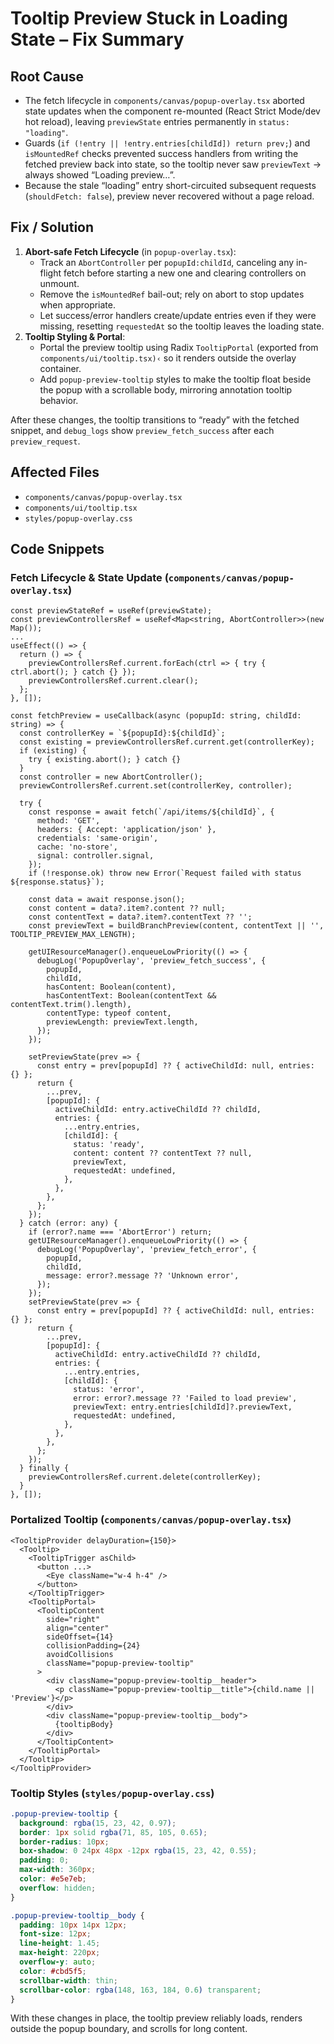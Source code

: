 # Tooltip Preview Stuck in Loading State – Fix Summary

## Root Cause
- The fetch lifecycle in `components/canvas/popup-overlay.tsx` aborted state updates when the component re-mounted (React Strict Mode/dev hot reload), leaving `previewState` entries permanently in `status: "loading"`.
- Guards (`if (!entry || !entry.entries[childId]) return prev;`) and `isMountedRef` checks prevented success handlers from writing the fetched preview back into state, so the tooltip never saw `previewText` → always showed “Loading preview…”.
- Because the stale “loading” entry short-circuited subsequent requests (`shouldFetch: false`), preview never recovered without a page reload.

## Fix / Solution
1. **Abort-safe Fetch Lifecycle** (in `popup-overlay.tsx`):
   - Track an `AbortController` per `popupId:childId`, canceling any in-flight fetch before starting a new one and clearing controllers on unmount.
   - Remove the `isMountedRef` bail-out; rely on abort to stop updates when appropriate.
   - Let success/error handlers create/update entries even if they were missing, resetting `requestedAt` so the tooltip leaves the loading state.
2. **Tooltip Styling & Portal**:
   - Portal the preview tooltip using Radix `TooltipPortal` (exported from `components/ui/tooltip.tsx)‹` so it renders outside the overlay container.
   - Add `popup-preview-tooltip` styles to make the tooltip float beside the popup with a scrollable body, mirroring annotation tooltip behavior.

After these changes, the tooltip transitions to “ready” with the fetched snippet, and `debug_logs` show `preview_fetch_success` after each `preview_request`.

## Affected Files
- `components/canvas/popup-overlay.tsx`
- `components/ui/tooltip.tsx`
- `styles/popup-overlay.css`

## Code Snippets

### Fetch Lifecycle & State Update (`components/canvas/popup-overlay.tsx`)
```tsx
const previewStateRef = useRef(previewState);
const previewControllersRef = useRef<Map<string, AbortController>>(new Map());
...
useEffect(() => {
  return () => {
    previewControllersRef.current.forEach(ctrl => { try { ctrl.abort(); } catch {} });
    previewControllersRef.current.clear();
  };
}, []);

const fetchPreview = useCallback(async (popupId: string, childId: string) => {
  const controllerKey = `${popupId}:${childId}`;
  const existing = previewControllersRef.current.get(controllerKey);
  if (existing) {
    try { existing.abort(); } catch {}
  }
  const controller = new AbortController();
  previewControllersRef.current.set(controllerKey, controller);

  try {
    const response = await fetch(`/api/items/${childId}`, {
      method: 'GET',
      headers: { Accept: 'application/json' },
      credentials: 'same-origin',
      cache: 'no-store',
      signal: controller.signal,
    });
    if (!response.ok) throw new Error(`Request failed with status ${response.status}`);

    const data = await response.json();
    const content = data?.item?.content ?? null;
    const contentText = data?.item?.contentText ?? '';
    const previewText = buildBranchPreview(content, contentText || '', TOOLTIP_PREVIEW_MAX_LENGTH);

    getUIResourceManager().enqueueLowPriority(() => {
      debugLog('PopupOverlay', 'preview_fetch_success', {
        popupId,
        childId,
        hasContent: Boolean(content),
        hasContentText: Boolean(contentText && contentText.trim().length),
        contentType: typeof content,
        previewLength: previewText.length,
      });
    });

    setPreviewState(prev => {
      const entry = prev[popupId] ?? { activeChildId: null, entries: {} };
      return {
        ...prev,
        [popupId]: {
          activeChildId: entry.activeChildId ?? childId,
          entries: {
            ...entry.entries,
            [childId]: {
              status: 'ready',
              content: content ?? contentText ?? null,
              previewText,
              requestedAt: undefined,
            },
          },
        },
      };
    });
  } catch (error: any) {
    if (error?.name === 'AbortError') return;
    getUIResourceManager().enqueueLowPriority(() => {
      debugLog('PopupOverlay', 'preview_fetch_error', {
        popupId,
        childId,
        message: error?.message ?? 'Unknown error',
      });
    });
    setPreviewState(prev => {
      const entry = prev[popupId] ?? { activeChildId: null, entries: {} };
      return {
        ...prev,
        [popupId]: {
          activeChildId: entry.activeChildId ?? childId,
          entries: {
            ...entry.entries,
            [childId]: {
              status: 'error',
              error: error?.message ?? 'Failed to load preview',
              previewText: entry.entries[childId]?.previewText,
              requestedAt: undefined,
            },
          },
        },
      };
    });
  } finally {
    previewControllersRef.current.delete(controllerKey);
  }
}, []);
```

### Portalized Tooltip (`components/canvas/popup-overlay.tsx`)
```tsx
<TooltipProvider delayDuration={150}>
  <Tooltip>
    <TooltipTrigger asChild>
      <button ...>
        <Eye className="w-4 h-4" />
      </button>
    </TooltipTrigger>
    <TooltipPortal>
      <TooltipContent
        side="right"
        align="center"
        sideOffset={14}
        collisionPadding={24}
        avoidCollisions
        className="popup-preview-tooltip"
      >
        <div className="popup-preview-tooltip__header">
          <p className="popup-preview-tooltip__title">{child.name || 'Preview'}</p>
        </div>
        <div className="popup-preview-tooltip__body">
          {tooltipBody}
        </div>
      </TooltipContent>
    </TooltipPortal>
  </Tooltip>
</TooltipProvider>
```

### Tooltip Styles (`styles/popup-overlay.css`)
```css
.popup-preview-tooltip {
  background: rgba(15, 23, 42, 0.97);
  border: 1px solid rgba(71, 85, 105, 0.65);
  border-radius: 10px;
  box-shadow: 0 24px 48px -12px rgba(15, 23, 42, 0.55);
  padding: 0;
  max-width: 360px;
  color: #e5e7eb;
  overflow: hidden;
}

.popup-preview-tooltip__body {
  padding: 10px 14px 12px;
  font-size: 12px;
  line-height: 1.45;
  max-height: 220px;
  overflow-y: auto;
  color: #cbd5f5;
  scrollbar-width: thin;
  scrollbar-color: rgba(148, 163, 184, 0.6) transparent;
}
```

With these changes in place, the tooltip preview reliably loads, renders outside the popup boundary, and scrolls for long content.
